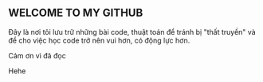 ## WELCOME TO MY GITHUB

Đây là nơi tôi lưu trữ những bài code, thuật toán để tránh bị "thất truyền" và để cho việc học code trở nên vui hơn, có động lực hơn.

Cảm ơn vì đã đọc

Hehe
